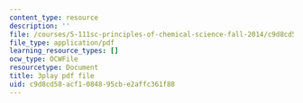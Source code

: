 ```yaml
---
content_type: resource
description: ''
file: /courses/5-111sc-principles-of-chemical-science-fall-2014/c9d8cd58acf1084895cbe2affc361f88_BZzkyqe6KD8.pdf
file_type: application/pdf
learning_resource_types: []
ocw_type: OCWFile
resourcetype: Document
title: 3play pdf file
uid: c9d8cd58-acf1-0848-95cb-e2affc361f88
---
```

